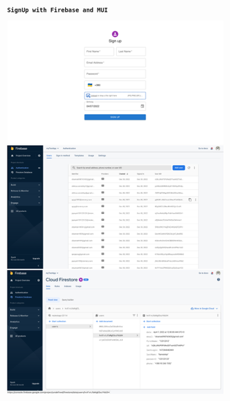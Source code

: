 ### `SignUp with Firebase and MUI`

![alt text](https://github.com/SarnaKhmel/signup_mui_firebase/blob/main/imgForGit/form.png)
![alt text](https://github.com/SarnaKhmel/signup_mui_firebase/blob/main/imgForGit/firbaseAuth.png)
![alt text](https://github.com/SarnaKhmel/signup_mui_firebase/blob/main/imgForGit/firebaseDB.png)
